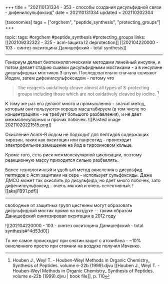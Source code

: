 +++
title = "202110131334 - 353 - способы создания дисульфидной связи - дифенилсульфоксид"
date = 202110131334
updated = 202110202304

[taxonomies] 
tags = ["orgchem", "peptide_synthesis", "protecting_groups"]
+++

topic: 
tags: #orgchem #peptide_synthesis #protecting_groups 
links:
[[202109232322 - 325 - acm-защита I2 deprotection]]
[[202104220000 - 103 - синтез окситоцина Данишефский - total synthesis]]

---
Генериум делает биотехнологическими методами линейный инсулин, и потом делает стадию сшивки дисульфидными мостиками - а в инсулине дисульфидных мостиков 3 штуки. Последовательно сначала сшивают Йодом, затем дифенилсульфоксидом - потому что 

>The reagents oxidatively cleave almost all types of S-protecting groups including those which are not oxidatively cleaved by iodine. [^1]

[^1]: Houben J., Weyl T. - Houben-Weyl Methods in Organic Chemistry_ Synthesis of Peptides. volume e-22b (1999).djvu [[Houben J., Weyl T. - Houben-Weyl Methods in Organic Chemistry_ Synthesis of Peptides. volume e-22b (1999).djvu | book file]],  p. 110

К тому же раз его делают много и промышленно - значит метод, которым они пользуются хорошо масштабируем (в том числе по концентрациям - не требует большого разбавления), и не дает межмолекулярных и прочих побочек.
![[Pasted image 20211020221515.png]]

Окисление AcmS-R йодом не подходит для пептидов содержащих тирозин, таких как окситоцин или ланреотид - происходит электрофильное замещение на йод в тирозиновом кольце. 

Кроме того, есть риск межмолекулярной циклизации, поэтому реакционную массу приходится сильно разбавлять.

Более технологичный и удобный метод окисления в дисульфид пептидов с Acm зацитами на сере - использует сульфоксиды. Даже ДМСО может так окислить до дисульфида, но дает много побочек, зато дифенилсульфоксид - очень мягкий и очень селективный. 
![[akaji1991.pdf]]


---

свободные от защитных групп цистеины могут образовать дисульфидный мостик прямо на воздухе -- таким образом Данишефский синтезировал окситоцин в 2012 году 

![[202104220000 - 103 - синтез окситоцина Данишефский - total synthesis#^4d53d0]]

То же самое происходит при снятии защит с атозибана - ~10% окисленного просто при стоянии на воздухе получил Ивченко. 